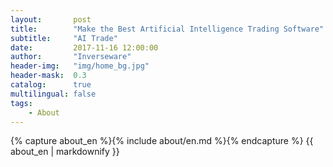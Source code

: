 ```yaml
---
layout:       post
title:        "Make the Best Artificial Intelligence Trading Software"
subtitle:     "AI Trade"
date:         2017-11-16 12:00:00
author:       "Inverseware"
header-img:   "img/home_bg.jpg"
header-mask:  0.3
catalog:      true
multilingual: false
tags:
    - About
---
```


<!-- English Version -->
<div class="en post-container">
    {% capture about_en %}{% include about/en.md %}{% endcapture %}
    {{ about_en | markdownify }}
</div>